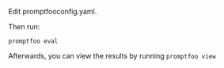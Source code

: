 Edit promptfooconfig.yaml.

Then run:
```
promptfoo eval
```

Afterwards, you can view the results by running `promptfoo view`
